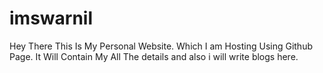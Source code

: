 # imswarnil
Hey There This Is My Personal Website. Which I am Hosting Using Github Page. It Will Contain My All The details and also i will write blogs here.
